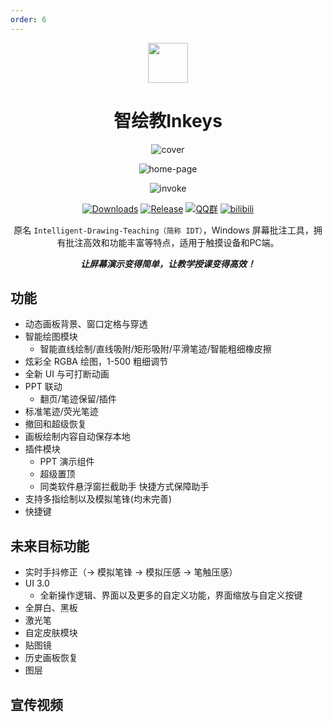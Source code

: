 ```yaml
---
order: 6
---
```


<div align="center">

<img src="/icon/Inkeys.png" width="64"/>

# 智绘教Inkeys

<ArticleMetadata />

![cover](https://raw.githubusercontent.com/Alan-CRL/Inkeys/main/GithubRes/cover2.png)

![home-page](/images/Inkeys/home-page.png)

![invoke](/images/Inkeys/invoke.png)

[![Downloads](https://img.shields.io/github/downloads/Alan-CRL/Inkeys/total?style=social&label=Downloads&logo=github)](https://github.com/Alan-CRL/Inkeys/releases/latest)
[![Release](https://img.shields.io/github/v/release/Alan-CRL/Inkeys?style=flat&color=%233fb950&label=正式版)](https://github.com/Alan-CRL/Inkeys/releases/latest)
[![QQ群](https://img.shields.io/badge/-QQ%E7%BE%A4%EF%BD%9C618720802-blue?style=flat&logo=QQ)](https://qm.qq.com/q/iEDzSL0Wn)
[![bilibili](https://img.shields.io/badge/-UP%E4%B8%BB%EF%BD%9Calan--CRL-%23FB7299?style=flat&logo=bilibili)](https://space.bilibili.com/1330313497)

原名 `Intelligent-Drawing-Teaching（简称 IDT）`，Windows 屏幕批注工具，拥有批注高效和功能丰富等特点，适用于触摸设备和PC端。

***让屏幕演示变得简单，让教学授课变得高效！***

</div>

<GitHubCard owner="Alan-CRL" repo="Inkeys" />

<Linkcard url="https://www.inkeys.top/" title="Inkeys" description="https://www.inkeys.top/" logo="/icon/Inkeys.png"/>

## 功能
- 动态画板背景、窗口定格与穿透
- 智能绘图模块
  - 智能直线绘制/直线吸附/矩形吸附/平滑笔迹/智能粗细橡皮擦
- 炫彩全 RGBA 绘图，1-500 粗细调节
- 全新 UI 与可打断动画
- PPT 联动
  - 翻页/笔迹保留/插件
- 标准笔迹/荧光笔迹
- 撤回和超级恢复
- 画板绘制内容自动保存本地
- 插件模块
  - PPT 演示组件
  - 超级置顶
  - 同类软件悬浮窗拦截助手
  快捷方式保障助手
- 支持多指绘制以及模拟笔锋(均未完善)
- 快捷键

## 未来目标功能
- 实时手抖修正（-> 模拟笔锋 -> 模拟压感 -> 笔触压感）
- UI 3.0
  - 全新操作逻辑、界面以及更多的自定义功能，界面缩放与自定义按键
- 全屏白、黑板
- 激光笔
- 自定皮肤模块
- 贴图镜
- 历史画板恢复
- 图层

## 宣传视频
<BilibiliVideo bvid="BV17duZzYEsE" />